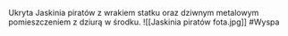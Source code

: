 Ukryta Jaskinia piratów z wrakiem statku oraz dziwnym metalowym pomieszczeniem z dziurą w środku.
![[Jaskinia piratów fota.jpg]]
#Wyspa
